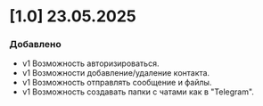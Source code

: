 # [1.0] 23.05.2025
### Добавлено
- v1 Возможность авторизироваться.
- v1 Возможности добавление/удаление контакта.
- v1 Возможность отправлять сообщение и файлы.
- v1 Возможность создавать папки с чатами как в "Telegram".

